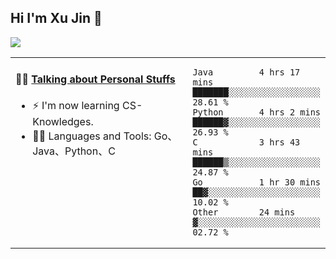 
## Hi I'm Xu Jin 👋
![](https://komarev.com/ghpvc/?username=jiayouxujin&color=brightgreen&label=PROFILE+VIEWS)



<table align="center">
<tr>
<td valign="top" width="60%">

#### 🏋️‍♀️ <a href="https://github.com/jiayouxujin" target="_blank">Talking about Personal Stuffs</a>
<!-- recent_releases starts -->

- ⚡  I'm now learning CS-Knowledges.  
- 🏊‍♂️ Languages and Tools: Go、Java、Python、C
<!-- recent_releases ends -->
</td>
<td>
 
<!--START_SECTION:waka-->

```text
Java         4 hrs 17 mins   ███████░░░░░░░░░░░░░░░░░░   28.61 %
Python       4 hrs 2 mins    ██████▓░░░░░░░░░░░░░░░░░░   26.93 %
C            3 hrs 43 mins   ██████▒░░░░░░░░░░░░░░░░░░   24.87 %
Go           1 hr 30 mins    ██▓░░░░░░░░░░░░░░░░░░░░░░   10.02 %
Other        24 mins         ▓░░░░░░░░░░░░░░░░░░░░░░░░   02.72 %
```

<!--END_SECTION:waka-->
 
</td>
</tr>
</table>





